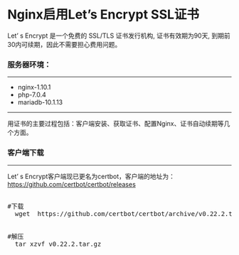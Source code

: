 <h1>Nginx启用Let’s Encrypt SSL证书</h1>

<p>Let’ s Encrypt 是一个免费的 SSL/TLS 证书发行机构, 证书有效期为90天, 到期前30内可续期，因此不需要担心费用问题。</p>
<h3>服务器环境：</h3>
<hr>
  <ul>
    <li>nginx-1.10.1</li>
    <li>php-7.0.4</li>
    <li>mariadb-10.1.13</li>
  </ul>
<hr>
<p>用证书的主要过程包括：客户端安装、获取证书、配置Nginx、证书自动续期等几个方面。</p>
<h3>客户端下载</h3>
<hr>
<p>Let’ s Encrypt客户端现已更名为certbot，客户端的地址为：<a href=https://github.com/certbot/certbot/releases>https://github.com/certbot/certbot/releases </a></p>
<pre>
  <div>#下载
  wget  https://github.com/certbot/certbot/archive/v0.22.2.tar.gz</div>
  <div>#解压
  tar xzvf v0.22.2.tar.gz</div>
</pre>
